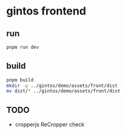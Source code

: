 # gintos frontend

## run

```bash
pnpm run dev
```

## build

```bash
pnpm build
mkdir -p ../gintos/demo/assets/front/dist
mv dist/* ../gintos/demo/assets/front/dist
```

## TODO

- cropperjs ReCropper check
